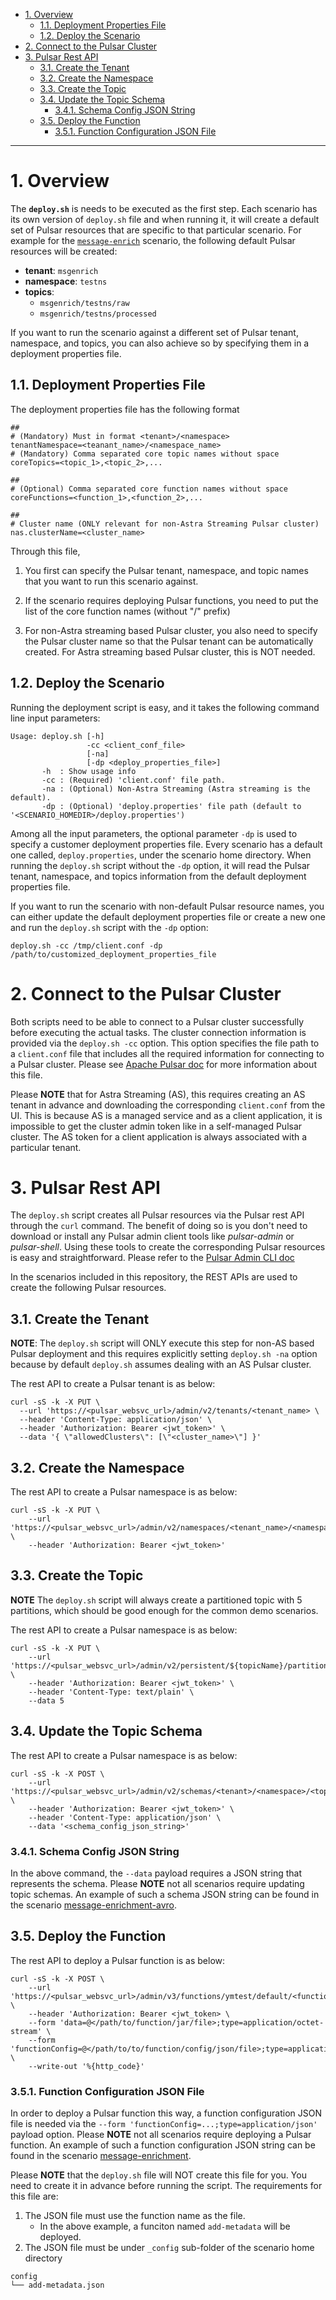 - [1. Overview](#1-overview)
  - [1.1. Deployment Properties File](#11-deployment-properties-file)
  - [1.2. Deploy the Scenario](#12-deploy-the-scenario)
- [2. Connect to the Pulsar Cluster](#2-connect-to-the-pulsar-cluster)
- [3. Pulsar Rest API](#3-pulsar-rest-api)
  - [3.1. Create the Tenant](#31-create-the-tenant)
  - [3.2. Create the Namespace](#32-create-the-namespace)
  - [3.3. Create the Topic](#33-create-the-topic)
  - [3.4. Update the Topic Schema](#34-update-the-topic-schema)
    - [3.4.1. Schema Config JSON String](#341-schema-config-json-string)
  - [3.5. Deploy the Function](#35-deploy-the-function)
    - [3.5.1. Function Configuration JSON File](#351-function-configuration-json-file)


---


# 1. Overview

The **`deploy.sh`** is needs to be executed as the first step. Each scenario has its own version of `deploy.sh` file and when running it, it will create a default set of Pulsar resources that are specific to that particular scenario. For example for the [`message-enrich`](./native-pulsar/message-enrichment/) scenario, the following default Pulsar resources will be created: 
* **tenant**: `msgenrich`
* **namespace**: `testns`
* **topics**:
   * `msgenrich/testns/raw`
   * `msgenrich/testns/processed`

If you want to run the scenario against a different set of Pulsar tenant, namespace, and topics, you can also achieve so by specifying them in a deployment properties file.

## 1.1. Deployment Properties File

The deployment properties file has the following format

```
##
# (Mandatory) Must in format <tenant>/<namespace>
tenantNamespace=<teanant_name>/<namespace_name>
# (Mandatory) Comma separated core topic names without space
coreTopics=<topic_1>,<topic_2>,...

## 
# (Optional) Comma separated core function names without space
coreFunctions=<function_1>,<function_2>,...

##
# Cluster name (ONLY relevant for non-Astra Streaming Pulsar cluster)
nas.clusterName=<cluster_name>
```

Through this file,

1. You first can specify the Pulsar tenant, namespace, and topic names that you want to run this scenario against.
  
2. If the scenario requires deploying Pulsar functions, you need to put the list of the core function names (without "<tenant>/<namespace>" prefix) 
  
3. For non-Astra streaming based Pulsar cluster, you also need to specify the Pulsar cluster name so that the Pulsar tenant can be automatically created. For Astra streaming based Pulsar cluster, this is NOT needed.

## 1.2. Deploy the Scenario

Running the deployment script is easy, and it takes the following command line input parameters:
```
Usage: deploy.sh [-h]
                 -cc <client_conf_file>
                 [-na]
                 [-dp <deploy_properties_file>]
       -h  : Show usage info
       -cc : (Required) 'client.conf' file path.
       -na : (Optional) Non-Astra Streaming (Astra streaming is the default).
       -dp : (Optional) 'deploy.properties' file path (default to '<SCENARIO_HOMEDIR>/deploy.properties')
```

Among all the input parameters, the optional parameter `-dp` is used to specify a customer deployment properties file. Every scenario has a default one called, `deploy.properties`, under the scenario home directory. When running the `deploy.sh` script without the `-dp` option, it will read the Pulsar tenant, namespace, and topics information from the default deployment properties file.

If you want to run the scenario with non-default Pulsar resource names, you can either update the default deployment properties file or create a new one and run the `deploy.sh` script with the `-dp` option: 
```
deploy.sh -cc /tmp/client.conf -dp /path/to/customized_deployment_properties_file
```

# 2. Connect to the Pulsar Cluster

Both scripts need to be able to connect to a Pulsar cluster successfully before executing the actual tasks. The cluster connection information is provided via the `deploy.sh -cc` option. This option specifies the file path to a `client.conf` file that includes all the required information for connecting to a Pulsar cluster. Please see [Apache Pulsar doc](https://pulsar.apache.org/docs/2.10.x/reference-configuration/#client) for more information about this file.

Please **NOTE** that for Astra Streaming (AS), this requires creating an AS tenant in advance and downloading the corresponding `client.conf` from the UI. This is because AS is a managed service and as a client application, it is impossible to get the cluster admin token like in a self-managed Pulsar cluster. The AS token for a client application is always associated with a particular tenant.

# 3. Pulsar Rest API 

The `deploy.sh` script creates all Pulsar resources via the Pulsar rest API through the `curl` command. The benefit of doing so is you don't need to download or install any Pulsar admin client tools like *pulsar-admin* or *pulsar-shell*. Using these tools to create the corresponding Pulsar resources is easy and straightforward. Please refer to the [Pulsar Admin CLI doc](https://pulsar.apache.org/docs/2.11.x/reference-pulsar-admin/)

In the scenarios included in this repository, the REST APIs are used to create the following Pulsar resources. 

## 3.1. Create the Tenant

**NOTE**: The `deploy.sh` script will ONLY execute this step for non-AS based Pulsar deployment and this requires explicitly setting `deploy.sh -na` option because by default `deploy.sh` assumes dealing with an AS Pulsar cluster.

The rest API to create a Pulsar tenant is as below:
```
curl -sS -k -X PUT \
  --url 'https://<pulsar_websvc_url>/admin/v2/tenants/<tenant_name> \
  --header 'Content-Type: application/json' \
  --header 'Authorization: Bearer <jwt_token>' \
  --data '{ \"allowedClusters\": [\"<cluster_name>\"] }'
```

## 3.2. Create the Namespace

The rest API to create a Pulsar namespace is as below:
```
curl -sS -k -X PUT \
    --url 'https://<pulsar_websvc_url>/admin/v2/namespaces/<tenant_name>/<namespace_name>' \
    --header 'Authorization: Bearer <jwt_token>'
```

## 3.3. Create the Topic

**NOTE** The `deploy.sh` script will always create a partitioned topic with 5 partitions, which should be good enough for the common demo scenarios.

The rest API to create a Pulsar namespace is as below:
```
curl -sS -k -X PUT \
    --url 'https://<pulsar_websvc_url>/admin/v2/persistent/${topicName}/partitions' \
    --header 'Authorization: Bearer <jwt_token>' \
    --header 'Content-Type: text/plain' \
    --data 5
```

## 3.4. Update the Topic Schema

The rest API to create a Pulsar namespace is as below:
```
curl -sS -k -X POST \
    --url 'https://<pulsar_websvc_url>/admin/v2/schemas/<tenant>/<namespace>/<topic>/schema' \
    --header 'Authorization: Bearer <jwt_token>' \
    --header 'Content-Type: application/json' \
    --data '<schema_config_json_string>'
```

### 3.4.1. Schema Config JSON String

In the above command, the `--data` payload requires a JSON string that represents the schema. Please **NOTE** not all scenarios require updating topic schemas. An example of such a schema JSON string can be found in the scenario [message-enrichment-avro](./native-pulsar/message-enrichment-avro/_config/topic-schema.json). 

## 3.5. Deploy the Function

The rest API to deploy a Pulsar function is as below:
```
curl -sS -k -X POST \
    --url 'https://<pulsar_websvc_url>/admin/v3/functions/ymtest/default/<function_name>' \
    --header 'Authorization: Bearer <jwt_token> \
    --form 'data=@</path/to/function/jar/file>;type=application/octet-stream' \
    --form 'functionConfig=@</path/to/to/function/config/json/file>;type=application/json' \
    --write-out '%{http_code}'
```

### 3.5.1. Function Configuration JSON File

In order to deploy a Pulsar function this way, a function configuration JSON file is needed via the `--form 'functionConfig=...;type=application/json'` payload option. Please **NOTE** not all scenarios require deploying a Pulsar function. An example of such a function configuration JSON string can be found in the scenario [message-enrichment](./native-pulsar/message-enrichment/_config/add-metadata.json). 

Please **NOTE** that the `deploy.sh` file will NOT create this file for you. You need to create it in advance before running the script. The requirements for this file are:
1. The JSON file must use the function name as the file. 
   * In the above example, a funciton named `add-metadata` will be deployed.
2. The JSON file must be under `_config` sub-folder of the scenario home directory
```
config
└── add-metadata.json
```